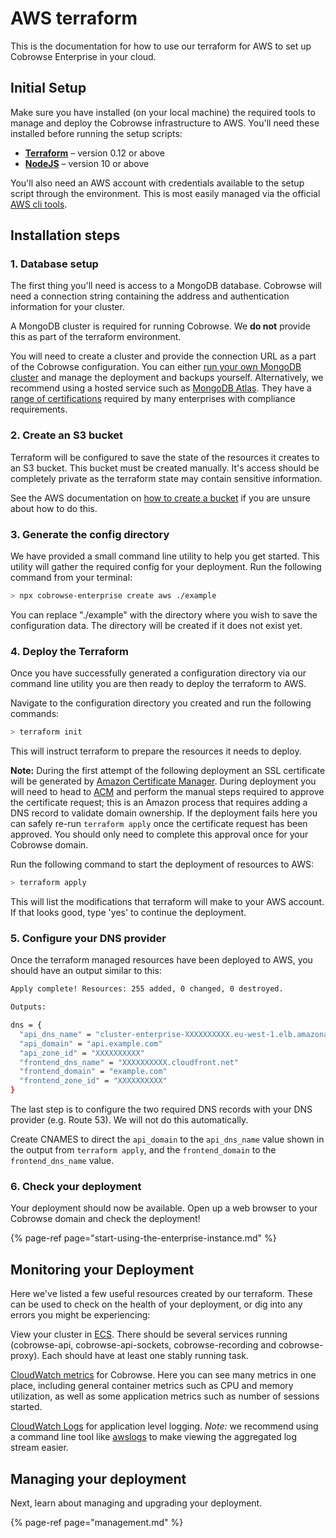 # AWS terraform

This is the documentation for how to use our terraform for AWS to set up Cobrowse Enterprise in your cloud.

## Initial Setup

Make sure you have installed \(on your local machine\) the required tools to manage and deploy the Cobrowse infrastructure to AWS. You'll need these installed before running the setup scripts:

* [**Terraform**](https://www.terraform.io/) – version 0.12 or above
* [**NodeJS**](https://nodejs.org/en/) – version 10 or above

You'll also need an AWS account with credentials available to the setup script through the environment. This is most easily managed via the official [AWS cli tools](https://aws.amazon.com/cli/).

## Installation steps

### 1. Database setup

The first thing you'll need is access to a MongoDB database. Cobrowse will need a connection string containing the address and authentication information for your cluster.

A MongoDB cluster is required for running Cobrowse. We **do not** provide this as part of the terraform environment.

You will need to create a cluster and provide the connection URL as a part of the Cobrowse configuration. You can either [run your own MongoDB cluster](https://docs.mongodb.com/manual/administration/install-community/) and manage the deployment and backups yourself. Alternatively, we recommend using a hosted service such as [MongoDB Atlas](https://docs.atlas.mongodb.com/getting-started/). They have a [range of certifications](https://www.mongodb.com/cloud/trust) required by many enterprises with compliance requirements.

### 2. Create an S3 bucket

Terraform will be configured to save the state of the resources it creates to an S3 bucket. This bucket must be created manually. It's access should be completely private as the terraform state may contain sensitive information.

See the AWS documentation on [how to create a bucket](https://docs.aws.amazon.com/AmazonS3/latest/user-guide/create-bucket.html) if you are unsure about how to do this.

### 3. Generate the config directory

We have provided a small command line utility to help you get started. This utility will gather the required config for your deployment. Run the following command from your terminal:

```bash
> npx cobrowse-enterprise create aws ./example
```

You can replace "./example" with the directory where you wish to save the configuration data. The directory will be created if it does not exist yet.

### 4. Deploy the Terraform

Once you have successfully generated a configuration directory via our command line utility you are then ready to deploy the terraform to AWS.

Navigate to the configuration directory you created and run the following commands:

```bash
> terraform init
```

This will instruct terraform to prepare the resources it needs to deploy.

**Note:** During the first attempt of the following deployment an SSL certificate will be generated by [Amazon Certificate Manager](https://console.aws.amazon.com/acm/home). During deployment you will need to head to [ACM](https://console.aws.amazon.com/acm/home) and perform the manual steps required to approve the certificate request; this is an Amazon process that requires adding a DNS record to validate domain ownership. If the deployment fails here you can safely re-run `terraform apply` once the certificate request has been approved. You should only need to complete this approval once for your Cobrowse domain.

Run the following command to start the deployment of resources to AWS:

```bash
> terraform apply
```

This will list the modifications that terraform will make to your AWS account. If that looks good, type 'yes' to continue the deployment.

### 5. Configure your DNS provider

Once the terraform managed resources have been deployed to AWS, you should have an output similar to this:

```bash
Apply complete! Resources: 255 added, 0 changed, 0 destroyed.

Outputs:

dns = {
  "api_dns_name" = "cluster-enterprise-XXXXXXXXXX.eu-west-1.elb.amazonaws.com"
  "api_domain" = "api.example.com"
  "api_zone_id" = "XXXXXXXXXX"
  "frontend_dns_name" = "XXXXXXXXXX.cloudfront.net"
  "frontend_domain" = "example.com"
  "frontend_zone_id" = "XXXXXXXXXX"
}
```

The last step is to configure the two required DNS records with your DNS provider \(e.g. Route 53\). We will not do this automatically.

Create CNAMES to direct the `api_domain` to the `api_dns_name` value shown in the output from `terraform apply`, and the `frontend_domain` to the `frontend_dns_name` value.

### 6. Check your deployment

Your deployment should now be available. Open up a web browser to your Cobrowse domain and check the deployment!

{% page-ref page="start-using-the-enterprise-instance.md" %}

## Monitoring your Deployment

Here we've listed a few useful resources created by our terraform. These can be used to check on the health of your deployment, or dig into any errors you might be experiencing:

View your cluster in [ECS](https://console.aws.amazon.com/ecs/home). There should be several services running \(cobrowse-api, cobrowse-api-sockets, cobrowse-recording and cobrowse-proxy\). Each should have at least one stably running task.

[CloudWatch metrics](https://console.aws.amazon.com/cloudwatch/home#dashboards:name=cobrowse-enterprise) for Cobrowse. Here you can see many metrics in one place, including general container metrics such as CPU and memory utilization, as well as some application metrics such as number of sessions started.

[CloudWatch Logs](https://console.aws.amazon.com/cloudwatch/home#logStream:group=cobrowse-enterprise) for application level logging. _Note:_ we recommend using a command line tool like [awslogs](https://github.com/jorgebastida/awslogs) to make viewing the aggregated log stream easier.

## Managing your deployment

Next, learn about managing and upgrading your deployment.

{% page-ref page="management.md" %}

